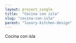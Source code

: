 ```yaml
---
layout: project_single
title:  "Cocina con isla"
slug: "cocina-con-isla"
parent: "luxury-kitchen-design"
---
```

Cocina con isla